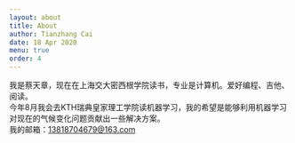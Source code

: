 ```yaml
---
layout: about
title: About
author: Tianzhang Cai
date: 18 Apr 2020
menu: true
order: 4
---
```

  我是蔡天章，现在在上海交大密西根学院读书，专业是计算机。爱好编程、吉他、阅读。  
  今年8月我会去KTH瑞典皇家理工学院读机器学习，我的希望是能够利用机器学习对现在的气候变化问题贡献出一些解决方案。  
  我的邮箱：13818704679@163.com  
